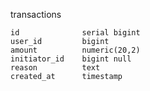 transactions

    id              serial bigint
    user_id         bigint
    amount          numeric(20,2)
    initiator_id    bigint null
    reason          text
    created_at      timestamp
